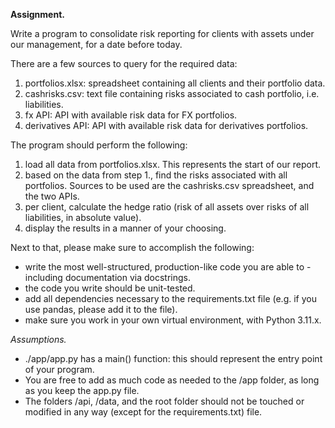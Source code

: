**Assignment.**

Write a program to consolidate risk reporting for clients with assets under our management, for a date before today.

There are a few sources to query for the required data:
1. portfolios.xlsx: spreadsheet containing all clients and their portfolio data.
2. cashrisks.csv: text file containing risks associated to cash portfolio, i.e. liabilities.
3. fx API: API with available risk data for FX portfolios.
4. derivatives API: API with available risk data for derivatives portfolios.

The program should perform the following:
1. load all data from portfolios.xlsx. This represents the start of our report.
2. based on the data from step 1., find the risks associated with all portfolios. Sources to be used are the cashrisks.csv spreadsheet, and the two APIs.
3. per client, calculate the hedge ratio (risk of all assets over risks of all liabilities, in absolute value).
4. display the results in a manner of your choosing.

Next to that, please make sure to accomplish the following:
* write the most well-structured, production-like code you are able to - including documentation via docstrings.
* the code you write should be unit-tested.
* add all dependencies necessary to the requirements.txt file (e.g. if you use pandas, please add it to the file).
* make sure you work in your own virtual environment, with Python 3.11.x.

*Assumptions.*
* ./app/app.py has a main() function: this should represent the entry point of your program.
* You are free to add as much code as needed to the /app folder, as long as you keep the app.py file.
* The folders /api, /data, and the root folder should not be touched or modified in any way (except for the requirements.txt) file.
